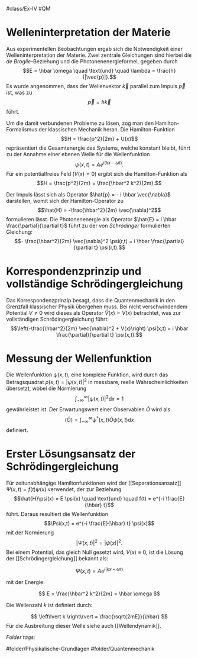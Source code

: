  #class/Ex-IV #QM

# Welleninterpretation der Materie

Aus experimentellen Beobachtungen ergab sich die Notwendigkeit einer Welleninterpretation der Materie. Zwei zentrale Gleichungen sind hierbei die *de Broglie*-Beziehung und die Photonenenergieformel, gegeben durch $$E = \hbar \omega \quad \text{und} \quad \lambda = \frac{h}{|\vec{p}|}.$$ Es wurde angenommen, dass der Wellenvektor $\vec{k}$ parallel zum Impuls $\vec{p}$ ist, was zu $$\vec{p} = \hbar \vec{k}$$ führt.

Um die damit verbundenen Probleme zu lösen, zog man den Hamilton-Formalismus der klassischen Mechanik heran. Die Hamilton-Funktion $$H = \frac{p^2}{2m} + U(x)$$ repräsentiert die Gesamtenergie des Systems, welche konstant bleibt, führt zu der Annahme einer ebenen Welle für die Wellenfunktion $$\psi(x,t) = A e^{i(kx - \omega t)}.$$ Für ein potentialfreies Feld ($V(x) = 0$) ergibt sich die Hamilton-Funktion als $$H = \frac{p^2}{2m} = \frac{\hbar^2 k^2}{2m}.$$

Der Impuls lässt sich als Operator $\hat{p} = - i \hbar \vec{\nabla}$ darstellen, womit sich der Hamilton-Operator zu $$\hat{H} = -\frac{\hbar^2}{2m} \vec{\nabla}^2$$ formulieren lässt. Die Photonenenergie als Operator $\hat{E} = i \hbar \frac{\partial}{\partial t}$ führt zu der von *Schrödinger* formulierten Gleichung:
$$- \frac{\hbar^2}{2m} \vec{\nabla}^2 \psi(r,t) = i \hbar \frac{\partial}{\partial t} \psi(r,t).$$

# Korrespondenzprinzip und vollständige Schrödingergleichung

Das Korrespondenzprinzip besagt, dass die Quantenmechanik in den Grenzfall klassischer Physik übergehen muss. Bei nicht verschwindendem Potential $V \neq 0$ wird dieses als Operator $\hat{V}(x) = V(x)$ betrachtet, was zur vollständigen Schrödingergleichung führt:
$$\left(-\frac{\hbar^2}{2m} \vec{\nabla}^2 + V(x)\right) \psi(x,t) = i \hbar \frac{\partial}{\partial t} \psi(x,t).$$

# Messung der Wellenfunktion

Die Wellenfunktion $\psi(x,t)$, eine komplexe Funktion, wird durch das Betragsquadrat $\rho(x,t) = |\psi(x,t)|^2$ in messbare, reelle Wahrscheinlichkeiten übersetzt, wobei die Normierung $$\int_{-\infty}^{\infty}|\psi(x,t)|^2 \mathrm{d}x = 1$$ gewährleistet ist. Der Erwartungswert einer Observablen $\hat{O}$ wird als $$\langle \hat{O} \rangle = \int_{-\infty}^{\infty}\psi^*(x,t) \hat{O} \psi(x,t) \mathrm{d}x$$ definiert.

# Erster Lösungsansatz der Schrödingergleichung

Für zeitunabhängige Hamiltonfunktionen wird der [[Separationsansatz]] $\Psi(x,t) = f(t) \psi(x)$ verwendet, der zur Beziehung $$\hat{H}\psi(x) = E \psi(x) \quad \text{und} \quad f(t) = e^{-i \frac{E}{\hbar} t}$$ führt. Daraus resultiert die Wellenfunktion $$\Psi(x,t) = e^{-i \frac{E}{\hbar} t} \psi(x)$$ mit der Normierung $$|\Psi(x,t)|^2 = |\psi(x)|^2.$$
Bei einem Potential, das gleich Null gesetzt wird, $V(x) \equiv 0$, ist die Lösung der [[Schrödingergleichung]] bekannt als:

$$
\Psi(x,t) = A e^{i(kx - \omega t)}
$$

mit der Energie:

$$
E = \frac{\hbar^2 k^2}{2m} = \hbar \omega
$$

Die Wellenzahl $k$ ist definiert durch:

$$
\left\lvert k \right\rvert = \frac{\sqrt{2mE}}{\hbar}
$$
Für die Ausbreitung dieser Welle siehe auch [[Wellendynamik]].


 *Folder tags:*

#folder/Physikalische-Grundlagen #folder/Quantenmechanik